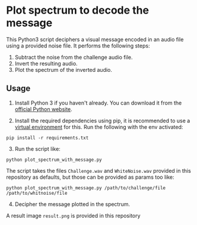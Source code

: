 # Plot spectrum to decode the message

This Python3 script deciphers a visual message encoded in an audio file using a provided noise file. It performs the following steps:

1. Subtract the noise from the challenge audio file.
2. Invert the resulting audio.
3. Plot the spectrum of the inverted audio.

## Usage

1. Install Python 3 if you haven't already. You can download it from the [official Python website](https://www.python.org/downloads/).

2. Install the required dependencies using pip, it is recommended to use a [virtual environment](https://docs.python.org/3/library/venv.html) for this. Run the following with the env activated:

```pip install -r requirements.txt```

3. Run the script like:

```python plot_spectrum_with_message.py```

The script takes the files `Challenge.wav` and `WhiteNoise.wav` provided in this repository as defaults, but those can be provided as params too like:

```python plot_spectrum_with_message.py /path/to/challenge/file /path/to/whitnoise/file```


4. Decipher the message plotted in the spectrum.

A result image `result.png` is provided in this repository

